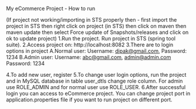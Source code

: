 My eCommerce Project - How to run

(If project not working/importing in STS properly then - first import the project in STS then right click on project (in STS) then click on maven then maven update then select Force update of Snapshots/releases and click on ok to update project)
1.Run the project. Run project in STS (spring tool suite).
2.Access project on: http://localhost:8082
3.There are to login options in project
A.Normal user:
Username: dipak@gmail.com, 
Password: 1234
B.Admin user: 
Username: abc@gmail.com, admin@admin.com
Password: 1234

4.To add new user, register
5.To change user login options, run the project and in MySQL database in table user_dtls change role column. For admin use ROLE_ADMIN and for normal user use ROLE_USER.
6.After successful login you can access to eCommerce project. You can change project port in application.properties file if you want to run project on different port. 
